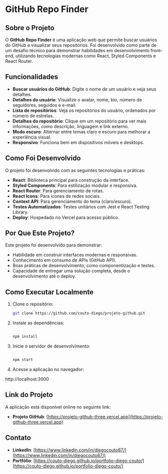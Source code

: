 # GitHub Repo Finder

## Sobre o Projeto

O **GitHub Repo Finder** é uma aplicação web que permite buscar usuários do GitHub e visualizar seus repositórios. Foi desenvolvido como parte de um desafio técnico para demonstrar habilidades em desenvolvimento front-end, utilizando tecnologias modernas como React, Styled Components e React Router.

## Funcionalidades

- **Buscar usuários do GitHub**: Digite o nome de um usuário e veja seus detalhes.
- **Detalhes do usuário**: Visualize o avatar, nome, bio, número de seguidores, seguidos e e-mail.
- **Lista de repositórios**: Veja os repositórios do usuário, ordenados por número de estrelas.
- **Detalhes do repositório**: Clique em um repositório para ver mais informações, como descrição, linguagem e link externo.
- **Modo escuro**: Alternar entre temas claro e escuro para melhorar a experiência visual.
- **Responsivo**: Funciona bem em dispositivos móveis e desktops.

## Como Foi Desenvolvido

O projeto foi desenvolvido com as seguintes tecnologias e práticas:

- **React**: Biblioteca principal para construção da interface.
- **Styled Components**: Para estilização modular e responsiva.
- **React Router**: Para gerenciamento de rotas.
- **React Icons**: Para ícones de redes sociais.
- **Context API**: Para gerenciamento do tema (claro/escuro).
- **Testes Automatizados**: Testes unitários com Jest e React Testing Library.
- **Deploy**: Hospedado no Vercel para acesso público.

## Por Que Este Projeto?

Este projeto foi desenvolvido para demonstrar:
- Habilidade em construir interfaces modernas e responsivas.
- Conhecimento em consumo de APIs (GitHub API).
- Boas práticas de desenvolvimento, como componentização e testes.
- Capacidade de entregar uma solução completa, desde o desenvolvimento até o deploy.

## Como Executar Localmente

1. Clone o repositório:
   ```bash
   git clone https://github.com/couto-diego/projeto-github.git

2. Instale as dependências:

    ```bash

    npm install

3. Inicie o servidor de desenvolvimento:

    ```bash

    npm start

4. Acesse a aplicação no navegador:

http://localhost:3000

## Link do Projeto

A aplicação está disponível online no seguinte link:

- **Projeto GitHub**: [https://projeto-github-three.vercel.app](https://projeto-github-three.vercel.app)

## Contato

- **LinkedIn**: [https://www.linkedin.com/in/diegocouto87/](https://www.linkedin.com/in/diegocouto87/)
- **Portfólio**: [https://couto-diego.github.io/portfolio-diego-couto/](https://couto-diego.github.io/portfolio-diego-couto/)
